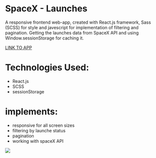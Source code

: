 # SpaceX - Launches

A responsive frontend web-app, created with React.js framework, Sass
(SCSS) for style and javescript for implementation of filtering and
pagination. Getting the launches data from SpaceX API and using
Window.sessionStorage for caching it.

<a href="https://eylonf.github.io/spaceX-launches/" target="blank">LINK TO APP</a>

# Technologies Used:

- React.js
- SCSS
- sessionStorage

# implements:

- responsive for all screen sizes
- filtering by launche status
- pagination
- working with spaceX API

<img src="https://res.cloudinary.com/eylonf/image/upload/v1656927144/%D7%A6%D7%99%D7%9C%D7%95%D7%9D_%D7%9E%D7%A1%D7%9A_2022-07-04_123150_zy0co7.png"/>
